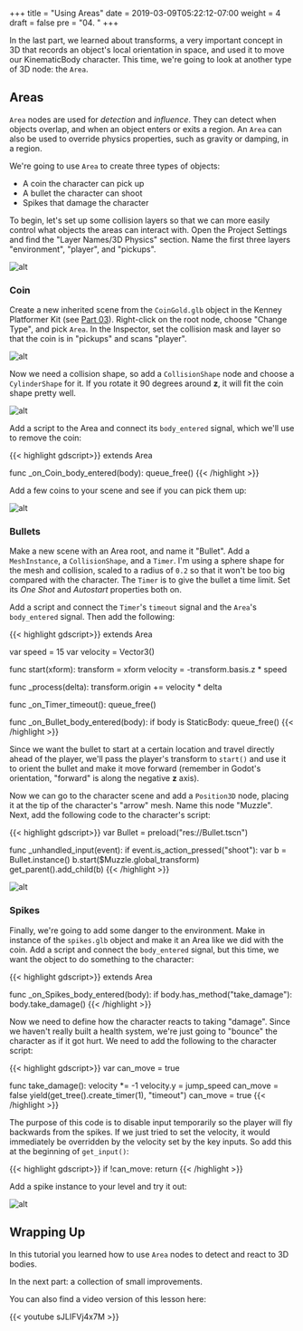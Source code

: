 
+++
title = "Using Areas"
date = 2019-03-09T05:22:12-07:00
weight = 4
draft = false
pre = "04. "
+++

In the last part, we learned about
transforms, a very important concept in 3D that records an object's local
orientation in space, and used it to move our KinematicBody character. This time,
we're going to look at another type of 3D node: the `Area`.

## Areas

`Area` nodes are used for _detection_ and _influence_. They can detect when
objects overlap, and when an object enters or exits a region. An `Area` can
also be used to override physics properties, such as gravity or damping, in
a region.

We're going to use `Area` to create three types of objects:

* A coin the character can pick up
* A bullet the character can shoot
* Spikes that damage the character

To begin, let's set up some collision layers so that we can more easily control
what objects the areas can interact with. Open the Project Settings and find
the "Layer Names/3D Physics" section. Name the first three layers "environment",
"player", and "pickups".

![alt](/godot_recipes/3.x/img/3d_04_01.png)

### Coin

Create a new inherited scene from the `CoinGold.glb` object in the Kenney Platformer
Kit (see [Part 03](/blog/2019/03/godot_31_3d_part03/)). Right-click on the root
node, choose "Change Type", and pick `Area`. In the Inspector, set the collision
mask and layer so that the coin is in "pickups" and scans "player".

![alt](/godot_recipes/3.x/img/3d_04_02.png)

Now we need a collision shape, so add a `CollisionShape` node and choose a
`CylinderShape` for it. If you rotate it 90 degrees around **z**, it will fit
the coin shape pretty well.

![alt](/godot_recipes/3.x/img/3d_04_03.png)

Add a script to the Area and connect its `body_entered` signal, which we'll use
to remove the coin:

{{< highlight gdscript>}}
extends Area

func _on_Coin_body_entered(body):
    queue_free()
{{< /highlight >}}

Add a few coins to your scene and see if you can pick them up:

![alt](/godot_recipes/3.x/img/3d_04_04.gif)

### Bullets

Make a new scene with an Area root, and name it "Bullet". Add a `MeshInstance`,
a `CollisionShape`, and a `Timer`. I'm using a sphere shape for the mesh and
collision, scaled to a radius of `0.2` so that it won't be too big compared
with the character. The `Timer` is to give the bullet a time limit. Set its
_One Shot_ and _Autostart_ properties both on.

Add a script and connect the `Timer`'s `timeout` signal and the `Area`'s
`body_entered` signal. Then add the following:

{{< highlight gdscript>}}
extends Area

var speed = 15
var velocity = Vector3()

func start(xform):
    transform = xform
    velocity = -transform.basis.z * speed

func _process(delta):
    transform.origin += velocity * delta

func _on_Timer_timeout():
    queue_free()

func _on_Bullet_body_entered(body):
    if body is StaticBody:
        queue_free()
{{< /highlight >}}

Since we want the bullet to start at a certain location and travel directly
ahead of the player, we'll pass the player's transform to `start()` and use it
to orient the bullet and make it move forward (remember in Godot's orientation,
"forward" is along the negative **z** axis).

Now we can go to the character scene and add a `Position3D` node, placing it
at the tip of the character's "arrow" mesh. Name this node "Muzzle". Next, add
the following code to the character's script:

{{< highlight gdscript>}}
var Bullet = preload("res://Bullet.tscn")

func _unhandled_input(event):
    if event.is_action_pressed("shoot"):
        var b = Bullet.instance()
        b.start($Muzzle.global_transform)
        get_parent().add_child(b)
{{< /highlight >}}

![alt](/godot_recipes/3.x/img/3d_04_05.gif)

### Spikes

Finally, we're going to add some danger to the environment. Make in instance
of the `spikes.glb` object and make it an Area like we did with the coin.
Add a script and connect the `body_entered` signal, but this time, we want
the object to do something to the character:

{{< highlight gdscript>}}
extends Area

func _on_Spikes_body_entered(body):
    if body.has_method("take_damage"):
        body.take_damage()
{{< /highlight >}}

Now we need to define how the character reacts to taking "damage". Since we
haven't really built a health system, we're just going to "bounce" the
character as if it got hurt. We need to add the following to the character
script:

{{< highlight gdscript>}}
var can_move = true

func take_damage():
    velocity *= -1
    velocity.y = jump_speed
    can_move = false
    yield(get_tree().create_timer(1), "timeout")
    can_move = true
{{< /highlight >}}

The purpose of this code is to disable input temporarily so the player will
fly backwards from the spikes. If we just tried to set the velocity, it would
immediately be overridden by the velocity set by the key inputs. So add this at
the beginning of `get_input()`:

{{< highlight gdscript>}}
    if !can_move:
        return
{{< /highlight >}}

Add a spike instance to your level and try it out:

![alt](/godot_recipes/3.x/img/3d_04_06.gif)

## Wrapping Up

In this tutorial you learned how to use `Area` nodes to detect and react to 3D bodies.

In the next part: a collection of small improvements.

You can also find a video version of this lesson here:

{{< youtube sJLIFVj4x7M >}}
<!-- <iframe width="392" height="221" src="https://www.youtube.com/embed/sJLIFVj4x7M" frameborder="0" allowfullscreen></iframe> -->